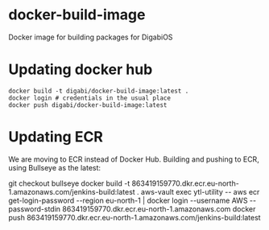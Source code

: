 # docker-build-image
Docker image for building packages for DigabiOS

# Updating docker hub

```
docker build -t digabi/docker-build-image:latest .
docker login # credentials in the usual place
docker push digabi/docker-build-image:latest
```

# Updating ECR
We are moving to ECR instead of Docker Hub. Building and pushing to ECR, using Bullseye as the latest:

git checkout bullseye
docker build -t 863419159770.dkr.ecr.eu-north-1.amazonaws.com/jenkins-build:latest .
aws-vault exec ytl-utility -- aws ecr get-login-password --region eu-north-1 | docker login --username AWS --password-stdin 863419159770.dkr.ecr.eu-north-1.amazonaws.com
docker push 863419159770.dkr.ecr.eu-north-1.amazonaws.com/jenkins-build:latest
